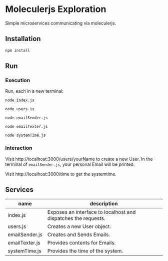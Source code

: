 # Moleculerjs Exploration

Simple microservices communicating via moleculerjs.

## Installation

```sh
npm install
```

## Run

### Execution

Run, each in a new terminal:

```
node index.js
```

```
node users.js
```

```
node emailSender.js
```

```
node emailTexter.js
```

```
node systemTime.js
```

### Interaction

Visit http://localhost:3000/users/yourName to create a new User.
In the terminal of `emailSender.js`, your personal Email will be printed.


Visit http://localhost:3000/time to get the systemtime.



## Services

| name           | description                                                    |
|----------------|----------------------------------------------------------------|
| index.js       | Exposes an interface to localhost and dispatches the requests. |
| users.js       | Creates a new User object.                                     |
| emailSender.js | Creates and Sends Emails.                                      |
| emailTexter.js | Provides contents for Emails.                                  |
| systemTime.js  | Provides the time of the system.                               |
